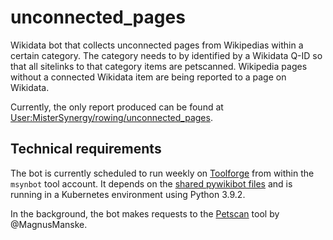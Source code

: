 # unconnected_pages
Wikidata bot that collects unconnected pages from Wikipedias within a certain category. The category needs to by identified by a Wikidata Q-ID so that all sitelinks to that category items are petscanned. Wikipedia pages without a connected Wikidata item are being reported to a page on Wikidata.

Currently, the only report produced can be found at [User:MisterSynergy/rowing/unconnected_pages](https://www.wikidata.org/wiki/User:MisterSynergy/rowing/unconnected_pages).

## Technical requirements
The bot is currently scheduled to run weekly on [Toolforge](https://wikitech.wikimedia.org/wiki/Portal:Toolforge) from within the `msynbot` tool account. It depends on the [shared pywikibot files](https://wikitech.wikimedia.org/wiki/Help:Toolforge/Pywikibot#Using_the_shared_Pywikibot_files_(recommended_setup)) and is running in a Kubernetes environment using Python 3.9.2.

In the background, the bot makes requests to the [Petscan](https://petscan.wmflabs.org/) tool by @MagnusManske.